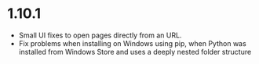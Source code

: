 # 1.10.1

* Small UI fixes to open pages directly from an URL.
* Fix problems when installing on Windows using pip, when Python was installed from Windows Store and uses a deeply nested folder structure

